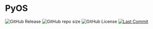# PyOS

<img alt="GitHub Release" src="https://img.shields.io/github/v/release/Wonk-Studios/PyOS?label=latest%20version"> <img alt="GitHub repo size" src="https://img.shields.io/github/repo-size/Wonk-Studios/PyOS"> <img alt="GitHub License" src="https://img.shields.io/github/license/Wonk-Studios/PyOS"> [![Last Commit](https://custom-icon-badges.demolab.com/github/last-commit/Wonk-studios/PyOS?style=plastic&logo=history)](https://github.com/Wonk-studios/PyOS/commits/master)
</p>
